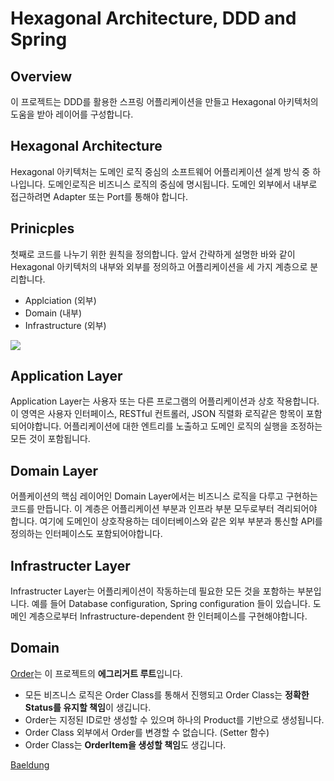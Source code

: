 # Hexagonal Architecture, DDD and Spring

## Overview

이 프로젝트는 DDD를 활용한 스프링 어플리케이션을 만들고 Hexagonal 아키텍처의 도움을 받아 레이어를 구성합니다.

## Hexagonal Architecture

Hexagonal 아키텍처는 도메인 로직 중심의 소프트웨어 어플리케이션 설계 방식 중 하나입니다.
도메인로직은 비즈니스 로직의 중심에 명시됩니다.
도메인 외부에서 내부로 접근하려면 Adapter 또는 Port를 통해야 합니다.

## Prinicples

첫째로 코드를 나누기 위한 원칙을 정의합니다. 앞서 간략하게 설명한 바와 같이 Hexagonal 아키텍처의 내부와 외부를 정의하고 어플리케이션을 세 가지 계층으로 분리합니다.

- Applciation (외부)
- Domain (내부)
- Infrastructure (외부)

![](https://www.baeldung.com/wp-content/uploads/2019/12/DDD-Layers.png)

## Application Layer

Application Layer는 사용자 또는 다른 프로그램의 어플리케이션과 상호 작용합니다.
이 영역은 사용자 인터페이스, RESTful 컨트롤러, JSON 직렬화 로직같은 항목이 포함되어야합니다.
어플리케이션에 대한 엔트리를 노출하고 도메인 로직의 실행을 조정하는 모든 것이 포함됩니다.

## Domain Layer
어플케이션의 핵심 레이어인 Domain Layer에서는 비즈니스 로직을 다루고 구현하는 코드를 만듭니다.
이 계층은 어플리케이션 부분과 인프라 부분 모두로부터 격리되어야 합니다.
여기에 도메인이 상호작용하는 데이터베이스와 같은 외부 부분과 통신할 API를 정의하는 인터페이스도 포함되어야합니다.

## Infrastructer Layer
Infrastructer Layer는 어플리케이션이 작동하는데 필요한 모든 것을 포함하는 부분입니다.
예를 들어 Database configuration, Spring configuration 들이 있습니다.
도메인 계층으로부터 Infrastructure-dependent 한 인터페이스를 구현해야합니다.


## Domain
[Order](/src/main/java/com/orderproductservice/domain/Order.java)는 이 프로젝트의 **에그리거트 루트**입니다.
- 모든 비즈니스 로직은 Order Class를 통해서 진행되고 Order Class는 **정확한 Status를 유지할 책임**이 생깁니다.
- Order는 지정된 ID로만 생성할 수 있으며 하나의 Product를 기반으로 생성됩니다.
- Order Class 외부에서 Order를 변경할 수 없습니다. (Setter 함수)
- Order Class는 **OrderItem을 생성할 책임**도 생깁니다.





[Baeldung](#https://www.baeldung.com/hexagonal-architecture-ddd-spring)